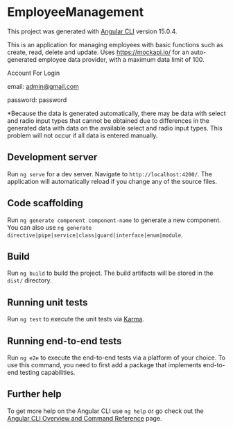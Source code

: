 # EmployeeManagement

This project was generated with [Angular CLI](https://github.com/angular/angular-cli) version 15.0.4.

This is an application for managing employees with basic functions such as create, read, delete and update. Uses https://mockapi.io/ for an auto-generated employee data provider, with a maximum data limit of 100.

Account For Login

email: admin@gmail.com 

password: password

*Because the data is generated automatically, there may be data with select and radio input types that cannot be obtained due to differences in the generated data with data on the available select and radio input types. This problem will not occur if all data is entered manually.

## Development server

Run `ng serve` for a dev server. Navigate to `http://localhost:4200/`. The application will automatically reload if you change any of the source files.

## Code scaffolding

Run `ng generate component component-name` to generate a new component. You can also use `ng generate directive|pipe|service|class|guard|interface|enum|module`.

## Build

Run `ng build` to build the project. The build artifacts will be stored in the `dist/` directory.

## Running unit tests

Run `ng test` to execute the unit tests via [Karma](https://karma-runner.github.io).

## Running end-to-end tests

Run `ng e2e` to execute the end-to-end tests via a platform of your choice. To use this command, you need to first add a package that implements end-to-end testing capabilities.

## Further help

To get more help on the Angular CLI use `ng help` or go check out the [Angular CLI Overview and Command Reference](https://angular.io/cli) page.
